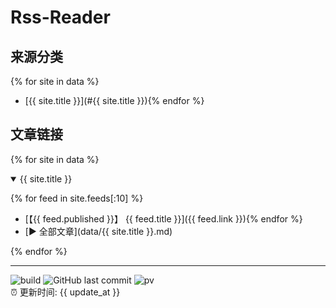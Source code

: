 # Rss-Reader

## 来源分类
{% for site in data %}
* [{{ site.title }}](#{{ site.title }}){% endfor %}

## 文章链接
{% for site in data %}
<details open>
    <summary id="{{ site.title }}">
     {{ site.title }}
    </summary>

{% for feed in site.feeds[:10] %}
* [【{{ feed.published }}】 {{ feed.title }}]({{ feed.link }}){% endfor %}
* [:arrow_forward: 全部文章](data/{{ site.title }}.md)
</details>
{% endfor %}

---

![build](https://github.com/LikaiLee/rss-reader/workflows/rss%20reader/badge.svg)
![GitHub last commit](https://img.shields.io/github/last-commit/likailee/rss-reader)
![pv](https://pageview.vercel.app/?github_user=likailee) <br>
:alarm_clock: 更新时间: {{ update_at }}
